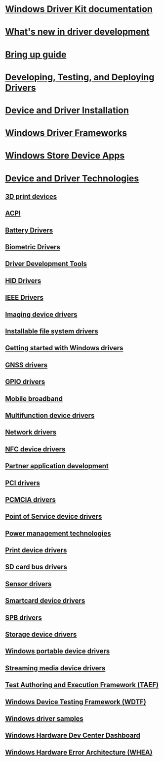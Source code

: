 # [Windows Driver Kit documentation](index.md)
# [What's new in driver development](what-s-new-in-driver-development.md)
# [Bring up guide](bringup/index.md)
# [Developing, Testing, and Deploying Drivers](develop/index.md)
# [Device and Driver Installation](install/index.md)
# [Windows Driver Frameworks](wdf/index.md)
# [Windows Store Device Apps](devapps/index.md)
# [Device and Driver Technologies](device-and-driver-technologies.md)
## [3D print devices](3dprint/index.md)
## [ACPI](acpi/index.md)
## [Battery Drivers](battery/index.md)
## [Biometric Drivers](biometric/index.md)
## [Driver Development Tools](devtest/index.md)
## [HID Drivers](hid/index.md)
## [IEEE Drivers](ieee/index.md)
## [Imaging device drivers](image/index.md)
## [Installable file system drivers](ifs/index.md)
## [Getting started with Windows drivers](gettingstarted/index.md)
## [GNSS drivers](gnss/index.md)
## [GPIO drivers](gpio/index.md)
## [Mobile broadband](mobilebroadband/index.md)
## [Multifunction device drivers](multifunction/index.md)
## [Network drivers](network/index.md)
## [NFC device drivers](nfc/index.md)
## [Partner application development](partnerapps/index.md)
## [PCI drivers](pci/index.md)
## [PCMCIA drivers](pcmcia/index.md)
## [Point of Service device drivers](pos/index.md)
## [Power management technologies](powermeter/index.md)
## [Print device drivers](print/index.md)
## [SD card bus drivers](sd/index.md)
## [Sensor drivers](sensors/index.md)
## [Smartcard device drivers](smartcard/index.md)
## [SPB drivers](spb/index.md)
## [Storage device drivers](storage/index.md)
## [Windows portable device drivers](portable/index.md)
## [Streaming media device drivers](stream/index.md)
## [Test Authoring and Execution Framework (TAEF)](taef/index.md)
## [Windows Device Testing Framework (WDTF)](wdtf/index.md)
## [Windows driver samples](samples/index.md)
## [Windows Hardware Dev Center Dashboard](dashboard/index.md)
## [Windows Hardware Error Architecture (WHEA)](whea/index.md)
